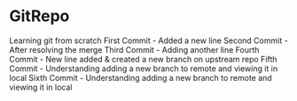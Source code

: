 # GitRepo
Learning git from scratch
First Commit - Added a new line
Second Commit - After resolving the merge
Third Commit - Adding another line
Fourth Commit - New line added & created a new branch on upstream repo
Fifth Commit - Understanding adding a new branch to remote and viewing it in local
Sixth Commit - Understanding adding a new branch to remote and viewing it in local

